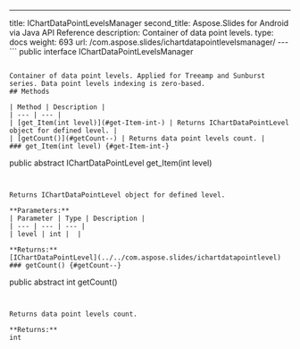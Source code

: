 ---
title: IChartDataPointLevelsManager
second_title: Aspose.Slides for Android via Java API Reference
description: Container of data point levels.
type: docs
weight: 693
url: /com.aspose.slides/ichartdatapointlevelsmanager/
---```
public interface IChartDataPointLevelsManager
```

Container of data point levels. Applied for Treeamp and Sunburst series. Data point levels indexing is zero-based.
## Methods

| Method | Description |
| --- | --- |
| [get_Item(int level)](#get-Item-int-) | Returns IChartDataPointLevel object for defined level. |
| [getCount()](#getCount--) | Returns data point levels count. |
### get_Item(int level) {#get-Item-int-}
```
public abstract IChartDataPointLevel get_Item(int level)
```


Returns IChartDataPointLevel object for defined level.

**Parameters:**
| Parameter | Type | Description |
| --- | --- | --- |
| level | int |  |

**Returns:**
[IChartDataPointLevel](../../com.aspose.slides/ichartdatapointlevel)
### getCount() {#getCount--}
```
public abstract int getCount()
```


Returns data point levels count.

**Returns:**
int
